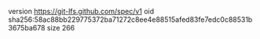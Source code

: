 version https://git-lfs.github.com/spec/v1
oid sha256:58ac88bb229775372ba71272c8ee4e88515afed83fe7edc0c88531b3675ba678
size 266

